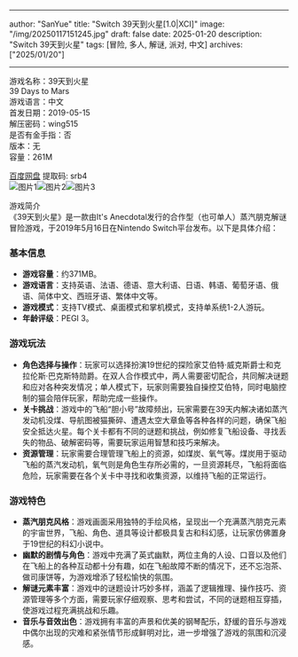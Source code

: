 
---
author: "SanYue"
title: "Switch 39天到火星[1.0|XCI]"
image: "/img/20250117151245.jpg"
draft: false
date: 2025-01-20
description: "Switch 39天到火星"
tags: [冒险, 多人, 解谜, 派对, 中文]
archives: ["2025/01/20"]

---

游戏名称：39天到火星   
39 Days to Mars    
游戏语言：中文  
首发日期：2019-05-15  
解压密码：wing515  
是否有金手指：否  
版本：无   
容量：261M

[百度网盘](https://pan.baidu.com/s/1JQ_6l_F5YpdZGvvfNFfj7Q) 提取码: srb4  
![图片1](/img/ad2f13.jpg)![图片2](/img/a17abb.jpg)![图片3](/img/291114.jpg)  

游戏简介  
《39天到火星》是一款由It's Anecdotal发行的合作型（也可单人）蒸汽朋克解谜冒险游戏，于2019年5月16日在Nintendo Switch平台发布。以下是具体介绍：

### 基本信息
- **游戏容量**：约371MB。
- **游戏语言**：支持英语、法语、德语、意大利语、日语、韩语、葡萄牙语、俄语、简体中文、西班牙语、繁体中文等。
- **游戏模式**：支持TV模式、桌面模式和掌机模式，支持单系统1-2人游玩。
- **年龄评级**：PEGI 3。

### 游戏玩法
- **角色选择与操作**：玩家可以选择扮演19世纪的探险家艾伯特·威克斯爵士和克拉伦斯·巴克斯特勋爵。在双人合作模式中，两人需要密切配合，共同解决谜题和应对各种突发情况；单人模式下，玩家则需要独自操控艾伯特，同时电脑控制的猫会陪伴玩家，帮助完成一些操作。
- **关卡挑战**：游戏中的飞船“胆小号”故障频出，玩家需要在39天内解决诸如蒸汽发动机没煤、导航图被猫撕碎、遭遇太空大章鱼等各种各样的问题，确保飞船安全抵达火星。每个关卡都有不同的谜题和挑战，例如修复飞船设备、寻找丢失的物品、破解密码等，需要玩家运用智慧和技巧来解决。
- **资源管理**：玩家需要合理管理飞船上的资源，如煤炭、氧气等。煤炭用于驱动飞船的蒸汽发动机，氧气则是角色生存所必需的，一旦资源耗尽，飞船将面临危险，玩家需要在各个关卡中寻找和收集资源，以维持飞船的正常运行。

### 游戏特色
- **蒸汽朋克风格**：游戏画面采用独特的手绘风格，呈现出一个充满蒸汽朋克元素的宇宙世界，飞船、角色、道具等设计都极具复古和科幻感，让玩家仿佛置身于19世纪的科幻小说中。
- **幽默的剧情与角色**：游戏中充满了英式幽默，两位主角的人设、口音以及他们在飞船上的各种互动都十分有趣，如在飞船故障不断的情况下，还不忘泡茶、做司康饼等，为游戏增添了轻松愉快的氛围。
- **解谜元素丰富**：游戏中的谜题设计巧妙多样，涵盖了逻辑推理、操作技巧、资源管理等多个方面，需要玩家仔细观察、思考和尝试，不同的谜题相互穿插，使游戏过程充满挑战和乐趣。
- **音乐与音效出色**：游戏拥有丰富的声景和优美的钢琴配乐，舒缓的音乐与游戏中偶尔出现的灾难和紧张情节形成鲜明对比，进一步增强了游戏的氛围和沉浸感。
